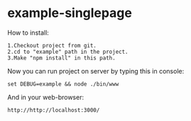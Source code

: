 # example-singlepage

How to install:
```
1.Checkout project from git.
2.cd to "example" path in the project.
3.Make "npm install" in this path.
```

Now you can run project on server by typing this in console: 
```
set DEBUG=example && node ./bin/www
```
And in your web-browser:

```
http://http://localhost:3000/
```

